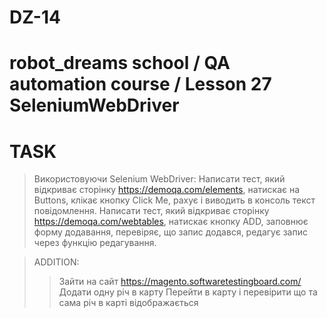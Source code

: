 # DZ-14
robot_dreams school / QA automation course / Lesson 27 SeleniumWebDriver
==================================================
TASK
==================================================
> Використовуючи Selenium WebDriver:
Написати тест, який відкриває сторінку https://demoqa.com/elements,
> натискає на Buttons, 
> клікає кнопку Click Me, 
> рахує і виводить в консоль текст повідомлення.
Написати тест, який відкриває сторінку https://demoqa.com/webtables, 
> натискає кнопку ADD, 
> заповнює форму додавання, 
> перевіряє, що запис додався, 
> редагує запис через функцію редагування.

> ADDITION:
> > Зайти на сайт https://magento.softwaretestingboard.com/
Додати одну річ в карту
Перейти в карту і перевірити що та сама річ в карті відображається
